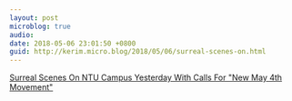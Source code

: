 ```yaml
---
layout: post
microblog: true
audio: 
date: 2018-05-06 23:01:50 +0800
guid: http://kerim.micro.blog/2018/05/06/surreal-scenes-on.html
---
```

[Surreal Scenes On NTU Campus Yesterday With Calls For "New May 4th Movement"](https://newbloommag.net/2018/05/05/ntu-may-4th-kuan/)
